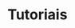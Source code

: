 # Tutoriais

<script setup>
  import LinkCard from '../../../components/LinkCard.vue';
</script>

<LinkCard
  title="Sistemas Operacionais"
  href="/dev/tutorials/operating-systems"
/>

<LinkCard
  title="Código-Fonte"
  href="/dev/tutorials/source-code"
/>

<LinkCard
  title="Gestão de Projetos"
  href="/dev/tutorials/project-management"
/>

<LinkCard
  title="Bancos de Dados"
  href="/dev/tutorials/database"
/>

<LinkCard
  title="Plataformas"
  href="/dev/tutorials/platforms"
/>

<LinkCard
  title="API"
  href="/dev/tutorials/api"
/>

<LinkCard
  title="Contêiners"
  href="/dev/tutorials/containers"
/>

<LinkCard
  title="Avançado"
  href="/dev/tutorials/advanced"
/>
